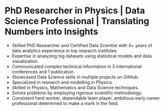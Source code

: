 # PhD Researcher in Physics | Data Science Professional | Translating Numbers into Insights

 - Skilled PhD Researcher and Certified Data Scientist with 4+ years of data analytics experience in top research institutes.
 - Expertise in analyzing big datasets using statistical models and data visualization.
 - Communicated complex technical information in 5 international conferences and 1 publication.
 - Showcased Data Science skills in multiple projects on GitHub.
 - Specialized in research and modelling in Physics.
 - Skilled in Physics, Mathematics and Data Science techniques.
 - Solves problems by employing rigorous scientific methodology.
 - Consistent hard worker, dependable team player, ambitious early career professional determined to make a mark in the field.
